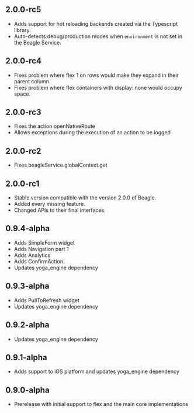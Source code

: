 ## 2.0.0-rc5
* Adds support for hot reloading backends created via the Typescript library.
* Auto-detects debug/production modes when `environment` is not set in the Beagle Service.

## 2.0.0-rc4
* Fixes problem where flex 1 on rows would make they expand in their parent column.
* Fixes problem where flex containers with display: none would occupy space.

## 2.0.0-rc3
* Fixes the action openNativeRoute
* Allows exceptions during the execution of an action to be logged

## 2.0.0-rc2
* Fixes beagleService.globalContext.get

## 2.0.0-rc1
* Stable version compatible with the version 2.0.0 of Beagle.
* Added every missing feature.
* Changed APIs to their final interfaces.

## 0.9.4-alpha

* Adds SimpleForm widget
* Adds Navigation part 1
* Adds Analytics
* Adds ConfirmAction
* Updates yoga_engine dependency

## 0.9.3-alpha

* Adds PullToRefresh widget
* Updates yoga_engine dependency

## 0.9.2-alpha

* Updates yoga_engine dependency

## 0.9.1-alpha

* Adds support to iOS platform and updates yoga_engine dependency

## 0.9.0-alpha

* Prerelease with initial support to flex and the main core implementations
